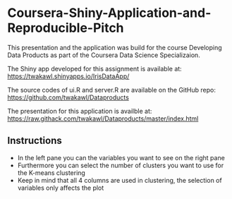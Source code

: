 # Coursera-Shiny-Application-and-Reproducible-Pitch

This presentation and the application was build for the course Developing Data Products as part of the Coursera Data Science Specializaion.

The Shiny app developed for this assignment is available at:  https://twakawl.shinyapps.io/IrisDataApp/

The source codes of ui.R and server.R are available on the GitHub repo: https://github.com/twakawl/Dataproducts

The presentation for this application is availble at: https://raw.githack.com/twakawl/Dataproducts/master/index.html

## Instructions
- In the left pane you can the variables you want to see on the right pane
- Furthermore you can select the number of clusters you want to use for the K-means clustering
- Keep in mind that all 4 columns are used in clustering, the selection of variables only affects the plot